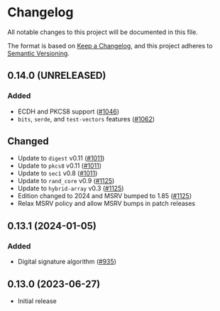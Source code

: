 # Changelog
All notable changes to this project will be documented in this file.

The format is based on [Keep a Changelog](https://keepachangelog.com/en/1.0.0/),
and this project adheres to [Semantic Versioning](https://semver.org/spec/v2.0.0.html).

## 0.14.0 (UNRELEASED)
### Added
- ECDH and PKCS8 support ([#1046])
- `bits`, `serde`, and `test-vectors` features ([#1062])

## Changed
- Update to `digest` v0.11 ([#1011])
- Update to `pkcs8` v0.11 ([#1011])
- Update to `sec1` v0.8 ([#1011])
- Update to `rand_core` v0.9 ([#1125])
- Update to `hybrid-array` v0.3 ([#1125])
- Edition changed to 2024 and MSRV bumped to 1.85 ([#1125])
- Relax MSRV policy and allow MSRV bumps in patch releases

[#1011]: https://github.com/RustCrypto/elliptic-curves/pull/1011
[#1046]: https://github.com/RustCrypto/elliptic-curves/pull/1046
[#1062]: https://github.com/RustCrypto/elliptic-curves/pull/1062
[#1125]: https://github.com/RustCrypto/elliptic-curves/pull/1125

## 0.13.1 (2024-01-05)
### Added
- Digital signature algorithm ([#935])

[#935]: https://github.com/RustCrypto/elliptic-curves/pull/935

## 0.13.0 (2023-06-27)
- Initial release
